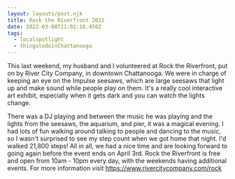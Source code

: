 ```yaml
---
layout: layouts/post.njk
title: Rock the Riverfront 2022
date: 2022-03-08T21:02:18.450Z
tags:
  - localspotlight
  - thingstodoinChattanooga
---
```

This last weekend, my husband and I volunteered at Rock the Riverfront, put on by River City Company, in downtown Chattanooga. We were in charge of keeping an eye on the Impulse seesaws, which are large seesaws that light up and make sound while people play on them. It's a really cool interactive art exhibit, especially when it gets dark and you can watch the lights change.


There was a DJ playing and between the music he was playing and the lights from the seesaws, the aquarium, and pier, it was a magical evening. I had lots of fun walking around talking to people and dancing to the music, so I wasn't surprised to see my step count when we got home that night. I'd walked 21,800 steps! All in all, we had a nice time and are looking forward to going again before the event ends on April 3rd. Rock the Riverfront is free and open from 10am - 10pm every day, with the weekends having additional events. For more information visit <https://www.rivercitycompany.com/rock>